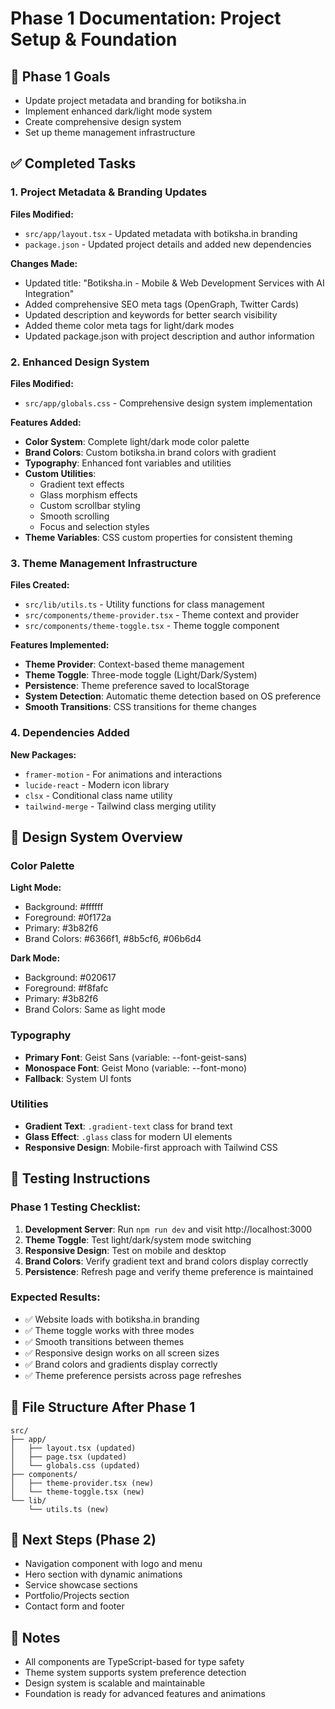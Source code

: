 # Phase 1 Documentation: Project Setup & Foundation

## 🎯 Phase 1 Goals

- Update project metadata and branding for botiksha.in
- Implement enhanced dark/light mode system
- Create comprehensive design system
- Set up theme management infrastructure

## ✅ Completed Tasks

### 1. Project Metadata & Branding Updates

**Files Modified:**

- `src/app/layout.tsx` - Updated metadata with botiksha.in branding
- `package.json` - Updated project details and added new dependencies

**Changes Made:**

- Updated title: "Botiksha.in - Mobile & Web Development Services with AI Integration"
- Added comprehensive SEO meta tags (OpenGraph, Twitter Cards)
- Updated description and keywords for better search visibility
- Added theme color meta tags for light/dark modes
- Updated package.json with project description and author information

### 2. Enhanced Design System

**Files Modified:**

- `src/app/globals.css` - Comprehensive design system implementation

**Features Added:**

- **Color System**: Complete light/dark mode color palette
- **Brand Colors**: Custom botiksha.in brand colors with gradient
- **Typography**: Enhanced font variables and utilities
- **Custom Utilities**:
  - Gradient text effects
  - Glass morphism effects
  - Custom scrollbar styling
  - Smooth scrolling
  - Focus and selection styles
- **Theme Variables**: CSS custom properties for consistent theming

### 3. Theme Management Infrastructure

**Files Created:**

- `src/lib/utils.ts` - Utility functions for class management
- `src/components/theme-provider.tsx` - Theme context and provider
- `src/components/theme-toggle.tsx` - Theme toggle component

**Features Implemented:**

- **Theme Provider**: Context-based theme management
- **Theme Toggle**: Three-mode toggle (Light/Dark/System)
- **Persistence**: Theme preference saved to localStorage
- **System Detection**: Automatic theme detection based on OS preference
- **Smooth Transitions**: CSS transitions for theme changes

### 4. Dependencies Added

**New Packages:**

- `framer-motion` - For animations and interactions
- `lucide-react` - Modern icon library
- `clsx` - Conditional class name utility
- `tailwind-merge` - Tailwind class merging utility

## 🎨 Design System Overview

### Color Palette

**Light Mode:**

- Background: #ffffff
- Foreground: #0f172a
- Primary: #3b82f6
- Brand Colors: #6366f1, #8b5cf6, #06b6d4

**Dark Mode:**

- Background: #020617
- Foreground: #f8fafc
- Primary: #3b82f6
- Brand Colors: Same as light mode

### Typography

- **Primary Font**: Geist Sans (variable: --font-geist-sans)
- **Monospace Font**: Geist Mono (variable: --font-mono)
- **Fallback**: System UI fonts

### Utilities

- **Gradient Text**: `.gradient-text` class for brand text
- **Glass Effect**: `.glass` class for modern UI elements
- **Responsive Design**: Mobile-first approach with Tailwind CSS

## 🧪 Testing Instructions

### Phase 1 Testing Checklist:

1. **Development Server**: Run `npm run dev` and visit http://localhost:3000
2. **Theme Toggle**: Test light/dark/system mode switching
3. **Responsive Design**: Test on mobile and desktop
4. **Brand Colors**: Verify gradient text and brand colors display correctly
5. **Persistence**: Refresh page and verify theme preference is maintained

### Expected Results:

- ✅ Website loads with botiksha.in branding
- ✅ Theme toggle works with three modes
- ✅ Smooth transitions between themes
- ✅ Responsive design works on all screen sizes
- ✅ Brand colors and gradients display correctly
- ✅ Theme preference persists across page refreshes

## 📁 File Structure After Phase 1

```
src/
├── app/
│   ├── layout.tsx (updated)
│   ├── page.tsx (updated)
│   └── globals.css (updated)
├── components/
│   ├── theme-provider.tsx (new)
│   └── theme-toggle.tsx (new)
└── lib/
    └── utils.ts (new)
```

## 🚀 Next Steps (Phase 2)

- Navigation component with logo and menu
- Hero section with dynamic animations
- Service showcase sections
- Portfolio/Projects section
- Contact form and footer

## 📝 Notes

- All components are TypeScript-based for type safety
- Theme system supports system preference detection
- Design system is scalable and maintainable
- Foundation is ready for advanced features and animations
